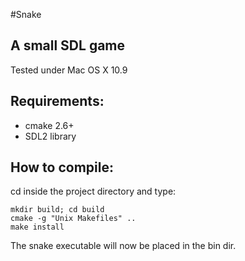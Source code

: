 #Snake
## A small SDL game

Tested under Mac OS X 10.9

## Requirements:
* cmake 2.6+
* SDL2 library

## How to compile:
cd inside the project directory and type:

`mkdir build; cd build`  
`cmake -g "Unix Makefiles" ..`  
`make install`

The snake executable will now be placed in the bin dir.